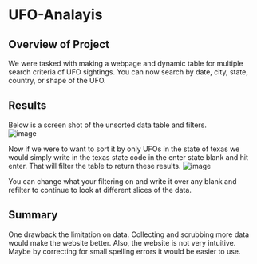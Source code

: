 # UFO-Analayis


## Overview of Project
We were tasked with making a webpage and dynamic table for multiple search criteria of UFO sightings.  You can now search by date, city, state, country, or shape of the UFO.  

## Results
Below is a screen shot of the unsorted data table and filters.  
![image](https://user-images.githubusercontent.com/92898919/150690635-bd76d441-b708-4fb9-95cd-23251f822340.png)

Now if we were to want to sort it by only UFOs in the state of texas we would simply write in the texas state code in the enter state blank and hit enter.  That will filter the table to return these results. 
![image](https://user-images.githubusercontent.com/92898919/150690721-e38564fe-f28e-4c58-941f-0eb2d55081ae.png)

You can change what your filtering on and write it over any blank and refilter to continue to look at different slices of the data.

## Summary
One drawback the limitation on data.  Collecting and scrubbing more data would make the website better.  Also, the website is not very intuitive.  Maybe by correcting for small spelling errors it would be easier to use.

